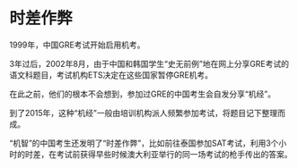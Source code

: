 # 时差作弊

1999年，中国GRE考试开始启用机考。 

3年过后，2002年8月，由于中国和韩国学生“史无前例”地在网上分享GRE考试的语文科题目，考试机构ETS决定在这些国家暂停GRE机考。 

在此之前，他们的根本不会想到，参加过GRE的中国考生会自发分享“机经”。 

到了2015年，这种“机经”一般由培训机构派人频繁参加考试，将题目记下整理而成。 

“机智”的中国考生还发明了“时差作弊”，比如前往泰国参加SAT考试，利用3个小时的时差，在考试前获得早些时候澳大利亚举行的同一场考试的枪手传出的答案。